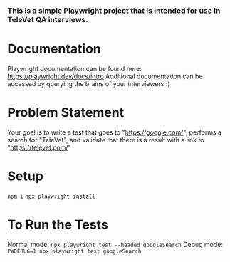 ### This is a simple Playwright project that is intended for use in TeleVet QA interviews. ###

# Documentation
Playwright documentation can be found here: https://playwright.dev/docs/intro
Additional documentation can be accessed by querying the brains of your interviewers :)

# Problem Statement
Your goal is to write a test that goes to "https://google.com/", performs a search for "TeleVet", and validate that there is a result with a link to "https://televet.com/"

# Setup
`npm i`
`npx playwright install`

# To Run the Tests
Normal mode: `npx playwright test --headed googleSearch`
Debug mode: `PWDEBUG=1 npx playwright test googleSearch`